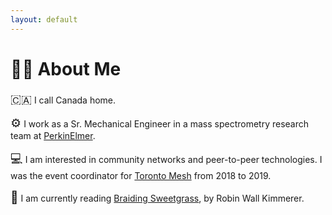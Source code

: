 ```yaml
---
layout: default
---
```


# 👨‍💻 About Me

<span style="font-size: 1.2rem">🇨🇦</span>  I call Canada home. 

<span style="font-size: 1.2rem">⚙</span>  I work as a Sr. Mechanical Engineer in a mass spectrometry research team at [PerkinElmer](https://www.perkinelmer.com). 

<span style="font-size: 1.2rem">💻</span>  I am interested in community networks and peer-to-peer technologies. I was the event coordinator for [Toronto Mesh](https://tomesh.net/) from 2018 to 2019.

<span style="font-size: 1.2rem">📖</span>  I am currently reading [Braiding Sweetgrass](https://en.wikipedia.org/wiki/Braiding_Sweetgrass), by Robin Wall Kimmerer.

<div class="contact-options">
<a href="mailto:dante.a.sanchez@gmail.com"><i class="fa fa-envelope fa-2x"></i></a>
<a href="https://www.linkedin.com/in/dante-sanchez-65465717"><i class="fa fa-linkedin fa-2x"></i></a>
<a href="http://github.com/dasanchez"><i class="fa fa-github fa-2x"></i></a>
<a href="http://twitter.com/dasanc_"><i class="fa fa-twitter fa-2x"></i></a>
</div>
